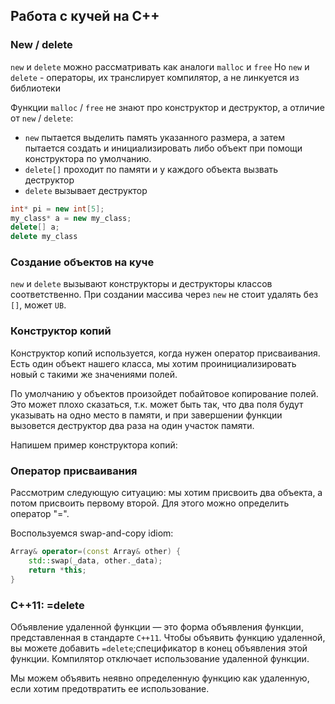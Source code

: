 ## Работа с кучей на C++

### New / delete
`new` и `delete` можно рассматривать как аналоги `malloc` и `free`
Но `new` и `delete` - операторы, их транслирует компилятор, а не линкуется из библиотеки

Функции `malloc` / `free` не знают про конструктор и деструктор, а отличие от `new` / `delete`:
* ```new``` пытается выделить память указанного размера, а затем пытается создать и инициализировать либо объект при помощи конструктора по умолчанию.
* ```delete[]``` проходит по памяти и у каждого объекта вызвать деструктор
* ```delete``` вызывает деструктор 

```c++
int* pi = new int[5];
my_class* a = new my_class;
delete[] a;
delete my_class
```
### Создание объектов на куче
`new` и `delete` вызывают конструкторы и деструкторы классов соответственно. 
При создании массива через `new` не стоит удалять без `[]`, может `UB`.

### Конструктор копий
Конструктор копий используется, когда нужен оператор присваивания.
Есть один объект нашего класса, мы хотим проинициализировать новый с такими же значениями полей.

По умолчанию у объектов произойдет побайтовое копирование полей. 
Это может плохо сказаться, т.к. может быть так, что два поля будут 
указывать на одно место в памяти, и при завершении функции вызовется
деструктор два раза на один участок памяти.

Напишем пример конструктора копий:
### Оператор присваивания
Рассмотрим следующую ситуацию: мы хотим присвоить два объекта, а потом присвоить первому второй. Для этого можно определить оператор "=".

Воспользуемся swap-and-copy idiom:
```c++
Array& operator=(const Array& other) {
    std::swap(_data, other._data);
    return *this;
}
```
### C++11: =delete
Объявление удаленной функции — это форма 
объявления функции, представленная в стандарте `C++11`. 
Чтобы объявить функцию удаленной, вы можете добавить 
`=delete`;спецификатор в конец объявления этой функции.
Компилятор отключает использование удаленной функции.

Мы можем объявить неявно определенную функцию как удаленную,
если хотим предотвратить ее использование.  